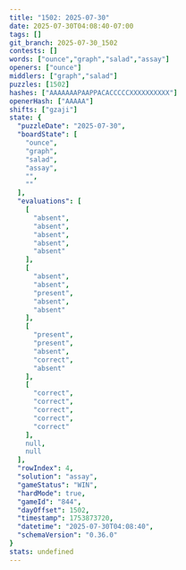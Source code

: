 ```yaml
---
title: "1502: 2025-07-30"
date: 2025-07-30T04:08:40-07:00
tags: []
git_branch: 2025-07-30_1502
contests: []
words: ["ounce","graph","salad","assay"]
openers: ["ounce"]
middlers: ["graph","salad"]
puzzles: [1502]
hashes: ["AAAAAAAPAAPPACACCCCCXXXXXXXXXX"]
openerHash: ["AAAAA"]
shifts: ["gzaji"]
state: {
  "puzzleDate": "2025-07-30",
  "boardState": [
    "ounce",
    "graph",
    "salad",
    "assay",
    "",
    ""
  ],
  "evaluations": [
    [
      "absent",
      "absent",
      "absent",
      "absent",
      "absent"
    ],
    [
      "absent",
      "absent",
      "present",
      "absent",
      "absent"
    ],
    [
      "present",
      "present",
      "absent",
      "correct",
      "absent"
    ],
    [
      "correct",
      "correct",
      "correct",
      "correct",
      "correct"
    ],
    null,
    null
  ],
  "rowIndex": 4,
  "solution": "assay",
  "gameStatus": "WIN",
  "hardMode": true,
  "gameId": "844",
  "dayOffset": 1502,
  "timestamp": 1753873720,
  "datetime": "2025-07-30T04:08:40",
  "schemaVersion": "0.36.0"
}
stats: undefined
---
```

<!-- more -->
